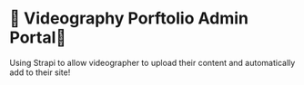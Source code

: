 # 🚀 Videography Porftolio Admin Portal🌸

Using Strapi to allow videographer to upload their content and automatically add to their site!


